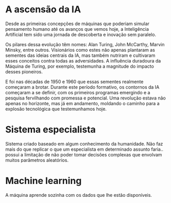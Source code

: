 # A ascensão da IA

Desde as primeiras concepções de máquinas que poderiam simular pensamento humano até os avanços que vemos hoje, a Inteligência Artificial tem sido uma jornada de descoberta e inovação sem paralelo.

Os pilares dessa evolução têm nomes: Alan Turing, John McCarthy, Marvin Minsky, entre outros. Visionários como estes não apenas plantaram as sementes das ideias centrais da IA, mas também nutriram e cultivaram esses conceitos contra todas as adversidades. A influência duradoura da Máquina de Turing, por exemplo, testemunha a magnitude do impacto desses pioneiros.

E foi nas décadas de 1950 e 1960 que essas sementes realmente começaram a brotar. Durante este período formativo, os contornos da IA começaram a se definir, com os primeiros programas emergindo e a pesquisa fervilhando com promessa e potencial. Uma revolução estava não apenas no horizonte, mas já em andamento, moldando o caminho para a explosão tecnológica que testemunhamos hoje.

# Sistema especialista

Sistema criado baseado em algum conhecimento da humanidade. Não faz mais do que replicar o que um especialista em determinado assunto faria.. possui a limitação de não poder tomar decisões complexas que envolvam muitos parâmetros aleatórios.

# Machine learning

A máquina aprende sozinha com os dados que lhe estão disponíveis. 